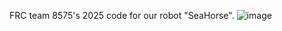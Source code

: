 FRC team 8575's 2025 code for our robot "SeaHorse".
![image](https://github.com/user-attachments/assets/6cc149b4-6c09-4e16-bc70-326b5bf76512)
